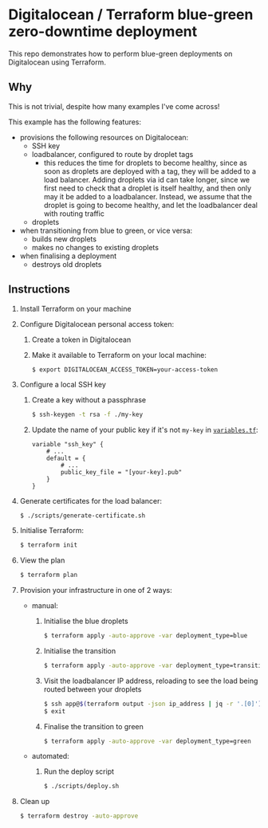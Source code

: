 # Digitalocean / Terraform blue-green zero-downtime deployment

This repo demonstrates how to perform blue-green deployments on Digitalocean using
Terraform.

## Why

This is not trivial, despite how many examples I've come across!

This example has the following features:

- provisions the following resources on Digitalocean:
    - SSH key
    - loadbalancer, configured to route by droplet tags
        - this reduces the time for droplets to become healthy, since as soon as
            droplets are deployed with a tag, they will be added to a load
            balancer. Adding droplets via id can take longer, since we first
            need to check that a droplet is itself healthy, and then only may it
            be added to a loadbalancer. Instead, we assume that the droplet is
            going to become healthy, and let the loadbalancer deal with routing
            traffic
    - droplets
- when transitioning from blue to green, or vice versa:
    - builds new droplets
    - makes no changes to existing droplets
- when finalising a deployment
    - destroys old droplets

## Instructions

1. Install Terraform on your machine
1. Configure Digitalocean personal access token:
    1. Create a token in Digitalocean
    1. Make it available to Terraform on your local machine:

        ```bash
        $ export DIGITALOCEAN_ACCESS_TOKEN=your-access-token
        ```
1. Configure a local SSH key
    1. Create a key without a passphrase

        ```bash
        $ ssh-keygen -t rsa -f ./my-key
        ```
    1. Update the name of your public key if it's not `my-key` in
       [`variables.tf`](./variables.tf):

        ```hcl
        variable "ssh_key" {
            # ...
            default = {
                # ...
                public_key_file = "[your-key].pub"
            }
        }
        ```
1. Generate certificates for the load balancer:
    ```shell
    $ ./scripts/generate-certificate.sh
    ```
1. Initialise Terraform:

    ```bash
    $ terraform init
    ```
1. View the plan

    ```bash
    $ terraform plan
    ```
1. Provision your infrastructure in one of 2 ways:
    - manual:
        1. Initialise the blue droplets

            ```bash
            $ terraform apply -auto-approve -var deployment_type=blue
            ```
        1. Initialise the transition

            ```bash
            $ terraform apply -auto-approve -var deployment_type=transition_to_green
            ```
        1. Visit the loadbalancer IP address, reloading to see the load being routed
           between your droplets

            ```bash
            $ ssh app@$(terraform output -json ip_address | jq -r '.[0]') -i my-key
            $ exit
            ```
        1. Finalise the transition to green

            ```bash
            $ terraform apply -auto-approve -var deployment_type=green
            ```
    - automated:
        1. Run the deploy script

            ```bash
            $ ./scripts/deploy.sh
            ```

1. Clean up

    ```bash
    $ terraform destroy -auto-approve
    ```
